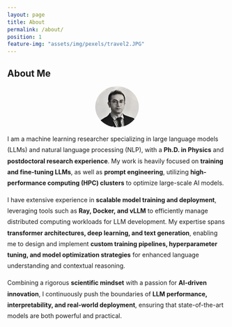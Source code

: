 ```yaml
---
layout: page
title: About
permalink: /about/
position: 1
feature-img: "assets/img/pexels/travel2.JPG"
---
```


## About Me  
<img src="https://raw.githubusercontent.com/AmirSabzalipour/Portfolio/main/assets/img/amir.jpg" 
     alt="Amir Sabzalipour" 
     style="width: 100px; border-radius: 50%; display: block; margin: 0 auto;">

<p style="line-height: 1.8;">
I am a machine learning researcher specializing in large language models (LLMs) and natural language processing (NLP), with a <strong>Ph.D. in Physics</strong> and <strong>postdoctoral research experience</strong>.  
My work is heavily focused on <strong>training and fine-tuning LLMs</strong>, as well as <strong>prompt engineering</strong>, utilizing <strong>high-performance computing (HPC) clusters</strong> to optimize large-scale AI models.  
</p>  

<p style="line-height: 1.8;">
I have extensive experience in <strong>scalable model training and deployment</strong>, leveraging tools such as <strong>Ray, Docker, and vLLM</strong> to efficiently manage distributed computing workloads for LLM development.  
My expertise spans <strong>transformer architectures, deep learning, and text generation</strong>, enabling me to design and implement <strong>custom training pipelines, hyperparameter tuning, and model optimization strategies</strong> for enhanced language understanding and contextual reasoning.  
</p>  

<p style="line-height: 1.8;">
Combining a rigorous <strong>scientific mindset</strong> with a passion for <strong>AI-driven innovation</strong>, I continuously push the boundaries of <strong>LLM performance, interpretability, and real-world deployment</strong>, ensuring that state-of-the-art models are both powerful and practical.  
</p>

